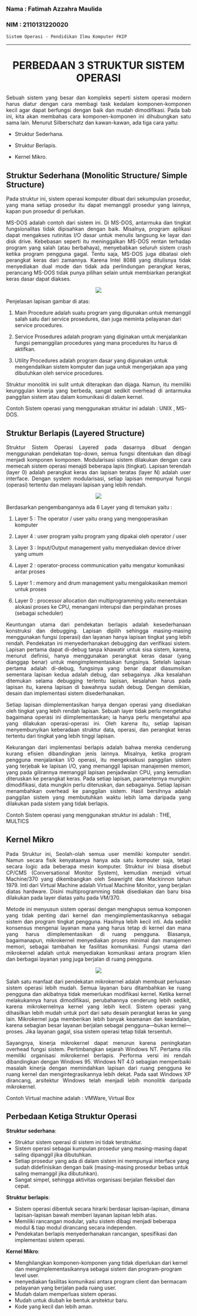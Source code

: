 ### Nama : Fatimah Azzahra Maulida

### NIM : 2110131220020

`Sistem Operasi - Pendidikan Ilmu Komputer FKIP`

---

# <p align=center><b>PERBEDAAN 3 STRUKTUR SISTEM OPERASI</b></p>

<p align=justify>Sebuah sistem yang besar dan kompleks seperti sistem operasi modern harus diatur dengan cara
membagi task kedalam komponen-komponen kecil agar dapat berfungsi dengan baik dan mudah
dimodifikasi. Pada bab ini, kita akan membahas cara komponen-komponen ini dihubungkan satu
sama lain. Menurut Silberschatz dan kawan-kawan, ada tiga cara yaitu:</p>

- Struktur Sederhana.

- Struktur Berlapis.

- Kernel Mikro.

<p align=justify></p>

## **Struktur Sederhana (Monolitic Structure/ Simple Structure)**

<p align=justify>Pada struktur ini, sistem operasi komputer dibuat dari sekumpulan prosedur, yang mana setiap prosedur itu dapat memanggil prosedur yang lainnya, kapan pun prosedur di perlukan.</p>

<p align=justify>MS-DOS adalah contoh dari sistem ini. Di MS-DOS, antarmuka dan tingkat fungsionalitas tidak dipisahkan dengan baik. Misalnya, program aplikasi dapat mengakses rutinitas I/O dasar untuk menulis langsung ke layar dan disk drive. Kebebasan seperti itu meninggalkan MS-DOS rentan terhadap program yang salah (atau berbahaya), menyebabkan seluruh sistem crash ketika program pengguna gagal. Tentu saja, MS-DOS juga dibatasi oleh perangkat keras dari zamannya. Karena Intel 8088 yang ditulisnya tidak menyediakan dual mode dan tidak ada perlindungan perangkat keras, perancang MS-DOS tidak punya pilihan selain untuk membiarkan perangkat keras dasar dapat diakses.</p>

<p align=center><img src="https://user-images.githubusercontent.com/112606990/192268843-aefb7763-2df3-4462-ab21-125718034f17.png"></p>

Penjelasan lapisan gambar di atas:

1. Main Procedure adalah suatu program yang digunakan untuk memanggil salah satu dari service prosedures, dan juga meminta pelayanan dari service procedures.

2. Service Prosedures adalah program yang diginakan untuk menjalankan fungsi pemanggilan procedures yang mana procedures itu harus di aktifkan.

3. Utility Procedures adalah program dasar yang digunakan untuk mengendalikan sistem komputer dan juga untuk mengerjakan apa yang dibutuhkan oleh service procedures.

<p align=justify>Struktur monolitik ini sulit untuk diterapkan dan dijaga. Namun, itu memiliki keunggulan kinerja yang berbeda, sangat sedikit overhead di antarmuka panggilan sistem atau dalam komunikasi di dalam kernel.</p>

Contoh Sistem operasi yang menggunakan struktur ini adalah : UNIX , MS-DOS.

## **Struktur Berlapis (Layered Structure)**

<p align=justify>Struktur Sistem Operasi Layered pada dasarnya dibuat dengan menggunakan
pendekatan top-down, semua fungsi ditentukan dan dibagi menjadi komponen komponen. Modularisasi sistem dilakukan dengan cara memecah sistem operasi menajdi beberapa lapis (tingkat). Lapisan terendah (layer 0) adalah perangkat keras dan lapisan teratas (layer N) adalah user interface. Dengan system modularisasi, setiap lapisan mempunyai fungsi (operasi) tertentu dan melayani lapisan yang lebih rendah.</p>

<p align=center><img src="https://user-images.githubusercontent.com/112606990/192268851-f1662598-09ea-4c9d-b05b-f7e2e48205ed.png"></p>

Berdasarkan pengembangannya ada 6 Layer yang di temukan yaitu :

1. Layer 5 : The operator / user yaitu orang yang mengoperasikan komputer

2. Layer 4 : user program yaitu program yang dipakai oleh operator / user

3. Layer 3 : Input/Output management yaitu menyediakan device driver yang umum

4. Layer 2 : operator-process communication yaitu mengatur komunikasi antar proses

5. Layer 1 : memory and drum management yaitu mengalokasikan memori untuk proses

6. Layer 0 : processor allocation dan multiprogramming yaitu menentukan alokasi proses ke CPU, menangani interupsi dan perpindahan proses (sebagai scheduler)

<p align=justify>Keuntungan utama dari pendekatan berlapis adalah kesederhanaan konstruksi dan debugging. Lapisan dipilih sehingga masing-masing menggunakan fungsi (operasi) dan layanan hanya lapisan tingkat yang lebih rendah. Pendekatan ini menyederhanakan debugging dan verifikasi sistem. Lapisan pertama dapat di-debug tanpa khawatir untuk sisa sistem, karena, menurut definisi, hanya menggunakan perangkat keras dasar (yang dianggap benar) untuk mengimplementasikan fungsinya. Setelah lapisan pertama adalah di-debug, fungsinya yang benar dapat diasumsikan sementara lapisan kedua adalah debug, dan sebagainya. Jika kesalahan ditemukan selama debugging tertentu lapisan, kesalahan harus pada lapisan itu, karena lapisan di bawahnya sudah debug. Dengan demikian, desain dan implementasi sistem disederhanakan.</p>

<p align=justify>Setiap lapisan diimplementasikan hanya dengan operasi yang disediakan oleh tingkat yang lebih rendah
lapisan. Sebuah layer tidak perlu mengetahui bagaimana operasi ini diimplementasikan;
ia hanya perlu mengetahui apa yang dilakukan operasi-operasi ini. Oleh karena itu, setiap lapisan menyembunyikan
keberadaan struktur data, operasi, dan perangkat keras tertentu dari tingkat yang lebih tinggi
lapisan.</p>

<p align=justify>Kekurangan dari implementasi berlapis adalah bahwa mereka cenderung kurang efisien dibandingkan jenis lainnya. Misalnya, ketika program pengguna menjalankan I/O operasi, itu mengeksekusi panggilan sistem yang terjebak ke lapisan I/O, yang memanggil lapisan manajemen memori, yang pada gilirannya memanggil lapisan penjadwalan CPU, yang kemudian diteruskan ke perangkat keras. Pada setiap lapisan, parameternya mungkin:
dimodifikasi, data mungkin perlu diteruskan, dan sebagainya. Setiap lapisan menambahkan overhead ke panggilan sistem. Hasil bersihnya adalah panggilan sistem yang membutuhkan waktu lebih lama daripada yang dilakukan pada sistem yang tidak berlapis.</p>

Contoh Sistem operasi yang menggunakan struktur ini adalah : THE, MULTICS

## **Kernel Mikro**

<p align=justify>Pada Struktur ini, Seolah-olah semua user memiliki komputer sendiri. Namun secara fisik kenyataanya hanya ada satu komputer saja, tetapi secara logic ada beberapa mesin komputer. Struktur ini biasa disebut CP/CMS (Conversational Monitor System), kemudian menjadi virtual Machine/370 yang dikembangkan oleh Seawright dan Mackinnon tahun 1979. Inti dari Virtual Machine adalah Virtual Machine Monitor, yang berjalan diatas hardware. Disini multiprogramming tidak disediakan dan baru bisa dilakukan pada layer diatas yaitu pada VM/370.</p>

<p align=justify>Metode ini menyusun sistem operasi dengan menghapus semua komponen yang tidak penting dari kernel dan mengimplementasikannya sebagai sistem dan program tingkat pengguna. Hasilnya lebih kecil inti. Ada sedikit konsensus mengenai layanan mana yang harus tetap di kernel dan mana yang harus diimplementasikan di ruang pengguna. Biasanya, bagaimanapun, mikrokernel menyediakan proses minimal dan manajemen memori, sebagai tambahan ke fasilitas komunikasi. Fungsi utama dari mikrokernel adalah untuk menyediakan komunikasi antara program klien dan berbagai layanan yang juga berjalan di ruang pengguna.</p>

<p align=center><img src="https://user-images.githubusercontent.com/112606990/192268840-131032fb-c3fe-4043-8969-50618a3b7384.png"></p>

<p align=justify>Salah satu manfaat dari pendekatan mikrokernel adalah membuat perluasan sistem operasi lebih mudah. Semua layanan baru ditambahkan ke ruang pengguna dan akibatnya tidak memerlukan modifikasi kernel. Ketika kernel melakukannya harus dimodifikasi, perubahannya cenderung lebih sedikit, karena mikrokernelnya kernel yang lebih kecil. Sistem operasi yang dihasilkan lebih mudah untuk port dari satu desain perangkat keras ke yang lain. Mikrokernel juga memberikan lebih banyak keamanan dan keandalan, karena sebagian besar layanan berjalan sebagai pengguna—bukan kernel— proses. Jika layanan gagal, sisa sistem operasi tetap tidak tersentuh.</p>

<p align=justify>Sayangnya, kinerja mikrokernel dapat menurun karena peningkatan overhead fungsi sistem. Pertimbangkan sejarah Windows NT. Pertama rilis memiliki organisasi mikrokernel berlapis. Performa versi ini rendah dibandingkan dengan Windows 95. Windows NT 4.0 sebagian memperbaiki masalah kinerja dengan memindahkan lapisan dari ruang pengguna ke ruang kernel dan mengintegrasikannya lebih dekat. Pada saat Windows XP dirancang, arsitektur Windows telah menjadi lebih monolitik daripada mikrokernel.</p>

Contoh Virtual machine adalah : VMWare, Virtual Box

## **Perbedaan Ketiga Struktur Operasi**

**Struktur sederhana**:

- Struktur sistem operasi di sistem ini tidak terstruktur.
- Sistem operasi sebagai kumpulan prosedur yang masing-masing dapat saling dipanggil jika dibutuhkan.
- Setiap prosedur yang ada di dalam sistem ini mempunyai interface yang sudah didefinisikan dengan baik (masing-masing prosedur bebas untuk saling memanggil jika dibutuhkan).
- Sangat simpel, sehingga aktivitas organisasi berjalan fleksibel dan cepat.

**Struktur berlapis**:

- Sistem operasi dibentuk secara hirarki berdasar lapisan-lapisan, dimana lapisan-lapisan bawah memberi layanan lapisan lebih atas.
- Memiliki rancangan modular, yaitu sistem dibagi menjadi beberapa modul & tiap modul dirancang secara independen.
- Pendekatan berlapis menyederhanakan rancangan, spesifikasi dan implementasi sistem operasi.

**Kernel Mikro**:

- Menghilangkan komponen-komponen yang tidak diperlukan dari kernel dan mengimplementasikannya sebagai sistem dan program-program level user.
- menyediakan fasilitas komunikasi antara program client dan bermacam pelayanan yang berjalan pada ruang user.
- Mudah dalam memperluas sistem operasi.
- Mudah untuk diubah ke bentuk arsitektur baru.
- Kode yang kecil dan lebih aman.
